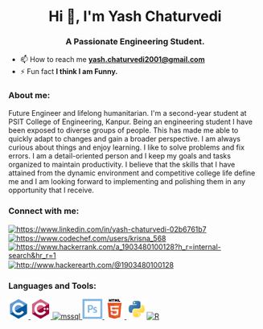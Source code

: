<h1 align="center">Hi 👋, I'm Yash Chaturvedi</h1>
<h3 align="center">A Passionate Engineering Student.</h3>

- 📫 How to reach me **yash.chaturvedi2001@gmail.com**
- ⚡ Fun fact **I think I am Funny.**
<h3 align="left">About me:</h3>
Future Engineer and lifelong humanitarian. I'm a second-year student at PSIT College of Engineering, Kanpur.
Being an engineering student I have been exposed to diverse groups of people. This has made me able to quickly adapt to changes and gain a broader perspective. I am always curious about things and enjoy learning. I like to solve problems and fix errors. I am a detail-oriented person and I keep my goals and tasks organized to maintain productivity.
I believe that the skills that I have attained from the dynamic environment and competitive college life define me and I am looking forward to implementing and polishing them in any opportunity that I receive.

<h3 align="left">Connect with me:</h3>
<p align="left">
<a href="https://www.linkedin.com/in/yash-chaturvedi-02b6761b7" target="blank"><img align="center" src="https://raw.githubusercontent.com/rahuldkjain/github-profile-readme-generator/master/src/images/icons/Social/linked-in-alt.svg" alt="https://www.linkedin.com/in/yash-chaturvedi-02b6761b7" height="30" width="40" /></a>
<a href="https://www.codechef.com/users/krisna_568" target="blank"><img align="center" src="https://cdn.jsdelivr.net/npm/simple-icons@3.1.0/icons/codechef.svg" alt="https://www.codechef.com/users/krisna_568" height="30" width="40" /></a>
<a href="https://www.hackerrank.com/a_1903480100128?h_r=internal-search&hr_r=1" target="blank"><img align="center" src="https://raw.githubusercontent.com/rahuldkjain/github-profile-readme-generator/master/src/images/icons/Social/hackerrank.svg" alt="https://www.hackerrank.com/a_1903480100128?h_r=internal-search&hr_r=1" height="30" width="40" /></a>
<a href="http://www.hackerearth.com/@1903480100128" target="blank"><img align="center" src="https://raw.githubusercontent.com/rahuldkjain/github-profile-readme-generator/master/src/images/icons/Social/hackerearth.svg" alt="http://www.hackerearth.com/@1903480100128" height="30" width="40" /></a>
</p>

<h3 align="left">Languages and Tools:</h3>
<p align="left"> <a href="https://www.cprogramming.com/" target="_blank"> <img src="https://raw.githubusercontent.com/devicons/devicon/master/icons/c/c-original.svg" alt="c" width="40" height="40"/> </a> <a href="https://www.w3schools.com/cpp/" target="_blank"> <img src="https://raw.githubusercontent.com/devicons/devicon/master/icons/cplusplus/cplusplus-original.svg" alt="cplusplus" width="40" height="40"/> </a> <a href="https://www.microsoft.com/en-us/sql-server" target="_blank"> <img src="https://www.svgrepo.com/show/303229/microsoft-sql-server-logo.svg" alt="mssql" width="40" height="40"/> </a> <a href="https://www.photoshop.com/en" target="_blank"> <img src="https://raw.githubusercontent.com/devicons/devicon/master/icons/photoshop/photoshop-line.svg" alt="photoshop" width="40" height="40"/> </a> <a href="https://www.w3.org/html/" target="_blank"> <img src="https://raw.githubusercontent.com/devicons/devicon/master/icons/html5/html5-original-wordmark.svg" alt="html5" width="40" height="40"/> </a>  <a href="https://www.python.org" target="_blank"> <img src="https://raw.githubusercontent.com/devicons/devicon/master/icons/python/python-original.svg" alt="python" width="40" height="40"/></a><a href="https://www.r-project.org/about.html" target="_blank"><img src="https://www.r-project.org/logo/Rlogo.svg" alt="R" width="40" height="40"/> </a> </p>

